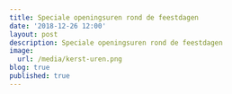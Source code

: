 ```yaml
---
title: Speciale openingsuren rond de feestdagen
date: '2018-12-26 12:00'
layout: post
description: Speciale openingsuren rond de feestdagen
image:
  url: /media/kerst-uren.png
blog: true
published: true
---
```


